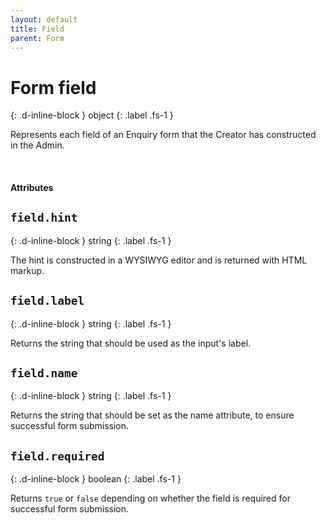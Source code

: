 ```yaml
---
layout: default
title: Field
parent: Form
---
```


# Form field
{: .d-inline-block }
object
{: .label .fs-1 }

Represents each field of an Enquiry form that the Creator has constructed in the Admin.

<br>

#### Attributes

## `field.hint`
{: .d-inline-block }
string
{: .label .fs-1 }

The hint is constructed in a WYSIWYG editor and is returned with HTML markup.


## `field.label`
{: .d-inline-block }
string
{: .label .fs-1 }

Returns the string that should be used as the input's label.


## `field.name`
{: .d-inline-block }
string
{: .label .fs-1 }

Returns the string that should be set as the name attribute, to ensure successful form submission.


## `field.required`
{: .d-inline-block }
boolean
{: .label .fs-1 }

Returns `true` or `false` depending on whether the field is required for successful form submission.
